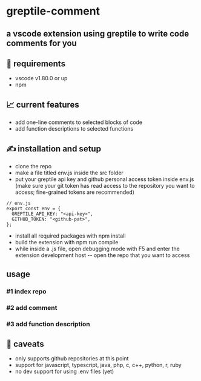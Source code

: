# greptile-comment
## a vscode extension using greptile to write code comments for you
## 👾 requirements
- vscode v1.80.0 or up
- npm
## 📈 current features
- add one-line comments to selected blocks of code
- add function descriptions to selected functions
## ✍️ installation and setup
- clone the repo
- make a file titled env.js inside the src folder
- put your greptile api key and github personal access token inside env.js (make sure your git token has read access to the repository you want to access; fine-grained tokens are recommended)
```
// env.js
export const env = {
  GREPTILE_API_KEY: "<api-key>",
  GITHUB_TOKEN: "<github-pat>",
};
```
- install all required packages with npm install
- build the extension with npm run compile
- while inside a .js file, open debugging mode with F5 and enter the extension development host -- open the repo that you want to access

## usage
### #1 index repo
### #2 add comment
### #3 add function description

## 🙊 caveats
- only supports github repositories at this point
- support for javascript, typescript, java, php, c, c++, python, r, ruby
- no dev support for using .env files (yet)


